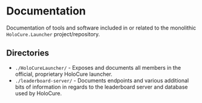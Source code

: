 # Documentation

Documentation of tools and software included in or related to the monolithic `HoloCure.Launcher` project/repository.

## Directories

* `./HoloCureLauncher/` - Exposes and documents all members in the official, proprietary HoloCure launcher.
* `./leaderboard-server/` - Documents endpoints and various additional bits of information in regards to the leaderboard server and database used by HoloCure.
